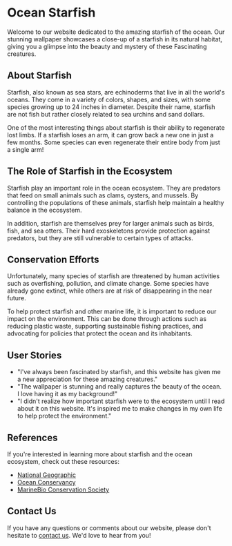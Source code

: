 <!--
Write me content for website with wallpaper which alt text is:

"A close-up of a starfish in the ocean"

The name/title of the page should not be 1:1 copy of the alt text but rather a real content of the website which is using this wallpaper.

- Use markdown format
- Start with the heading
- The content should look like a real website
- Include real sections like references, contact, user stories, etc. use things relevant to the page purpose.
- Feel free to use structure like headings, bullets, numbering, blockquotes, paragraphs, horizontal lines, etc.
- You can use formatting like bold or _italic_
- You can include UTF-8 emojis
- Links should be only #hash anchors (and you can refer to the document itself)
- Do not include images
-->

<!--font:Lato-->

# Ocean Starfish

Welcome to our website dedicated to the amazing starfish of the ocean. Our stunning wallpaper showcases a close-up of a starfish in its natural habitat, giving you a glimpse into the beauty and mystery of these Fas<wbr>ci<wbr>na<wbr>ting creatures.

## About Starfish

Starfish, also known as sea stars, are echinoderms that live in all the world's oceans. They come in a variety of colors, shapes, and sizes, with some species growing up to 24 inches in diameter. Despite their name, starfish are not fish but rather closely related to sea urchins and sand dollars.

One of the most interesting things about starfish is their ability to regenerate lost limbs. If a starfish loses an arm, it can grow back a new one in just a few months. Some species can even regenerate their entire body from just a single arm!

## The Role of Starfish in the Ecosystem

Starfish play an important role in the ocean ecosystem. They are predators that feed on small animals such as clams, oysters, and mussels. By controlling the populations of these animals, starfish help maintain a healthy balance in the ecosystem.

In addition, starfish are themselves prey for larger animals such as birds, fish, and sea otters. Their hard exoskeletons provide protection against predators, but they are still vulnerable to certain types of attacks.

## Conservation Efforts

Unfortunately, many species of starfish are threatened by human activities such as overfishing, pollution, and climate change. Some species have already gone extinct, while others are at risk of disappearing in the near future.

To help protect starfish and other marine life, it is important to reduce our impact on the environment. This can be done through actions such as reducing plastic waste, supporting sustainable fishing practices, and advocating for policies that protect the ocean and its inhabitants.

## User Stories

-   "I've always been fascinated by starfish, and this website has given me a new appreciation for these amazing creatures."
-   "The wallpaper is stunning and really captures the beauty of the ocean. I love having it as my background!"
-   "I didn't realize how important starfish were to the ecosystem until I read about it on this website. It's inspired me to make changes in my own life to help protect the environment."

## References

If you're interested in learning more about starfish and the ocean ecosystem, check out these resources:

-   [National Geographic](#)
-   [Ocean Conservancy](#)
-   [MarineBio Conservation Society](#)

## Contact Us

If you have any questions or comments about our website, please don't hesitate to [contact us](#). We'd love to hear from you!
